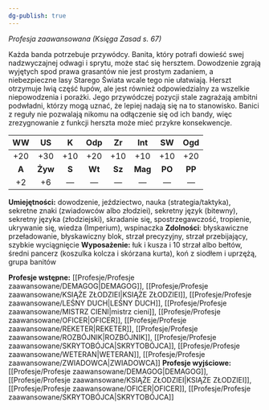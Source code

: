 ```yaml
---
dg-publish: true
---
```

*Profesja zaawansowana (Księga Zasad s. 67)*

Każda banda potrzebuje przywódcy. Banita, który potrafi dowieść swej nadzwyczajnej odwagi i sprytu, może stać się hersztem. Dowodzenie zgrają wyjętych spod prawa grasantów nie jest prostym zadaniem, a niebezpieczne lasy Starego Świata wcale tego nie ułatwiają. Herszt otrzymuje lwią część łupów, ale jest również odpowiedzialny za wszelkie niepowodzenia i porażki. Jego przywódczej pozycji stale zagrażają ambitni podwładni, którzy mogą uznać, że lepiej nadają się na to stanowisko. Banici z reguły nie pozwalają nikomu na odłączenie się od ich bandy, więc zrezygnowanie z funkcji herszta może mieć przykre konsekwencje.

|  WW   |   US    |   K   |  Odp   |   Zr   |   Int   |   SW   |  Ogd   |
|:-----:|:-------:|:-----:|:------:|:------:|:-------:|:------:|:------:|
|  +20  |   +30   |  +10  |  +20   |  +10   |   +10   |  +10   |  +20   |
| **A** | **Żyw** | **S** | **Wt** | **Sz** | **Mag** | **PO** | **PP** |
|  +2   |   +6    |   —   |   —    |   —    |    —    |   —    |   —    |

**Umiejętności:** dowodzenie, jeździectwo, nauka (strategia/taktyka), sekretne znaki (zwiadowców albo złodziei), sekretny język (bitewny), sekretny języka (złodziejski), skradanie się, spostrzegawczość, tropienie, ukrywanie się, wiedza (Imperium), wspinaczka
**Zdolności**: błyskawiczne przeładowanie, błyskawiczny blok, strzał precyzyjny, strzał przebijający, szybkie wyciągnięcie
**Wyposażenie:** łuk i kusza i 10 strzał albo bełtów, średni pancerz (koszulka kolcza i skórzana kurta), koń z siodłem i uprzężą, grupa banitów

**Profesje wstępne:** [[Profesje/Profesje zaawansowane/DEMAGOG\|DEMAGOG]], [[Profesje/Profesje zaawansowane/KSIĄŻE ZŁODZIEI\|KSIĄŻE ZŁODZIEI]], [[Profesje/Profesje zaawansowane/LEŚNY DUCH\|LEŚNY DUCH]], [[Profesje/Profesje zaawansowane/MISTRZ CIENI\|mistrz cieni]], [[Profesje/Profesje zaawansowane/OFICER\|OFICER]], [[Profesje/Profesje zaawansowane/REKETER\|REKETER]], [[Profesje/Profesje zaawansowane/ROZBÓJNIK\|ROZBÓJNIK]], [[Profesje/Profesje zaawansowane/SKRYTOBÓJCA\|SKRYTOBÓJCA]], [[Profesje/Profesje zaawansowane/WETERAN\|WETERAN]], [[Profesje/Profesje zaawansowane/ZWIADOWCA\|ZWIADOWCA]]
**Profesje wyjściowe:** [[Profesje/Profesje zaawansowane/DEMAGOG\|DEMAGOG]], [[Profesje/Profesje zaawansowane/KSIĄŻE ZŁODZIEI\|KSIĄŻE ZŁODZIEI]], [[Profesje/Profesje zaawansowane/OFICER\|OFICER]], [[Profesje/Profesje zaawansowane/SKRYTOBÓJCA\|SKRYTOBÓJCA]]